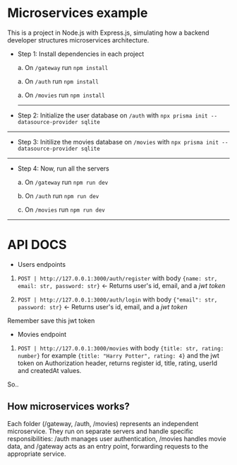 # Microservices example

This is a project in Node.js with Express.js, simulating how a backend developer structures microservices architecture.

- Step 1: Install dependencies in each project

  a. On `/gateway` run `npm install`

  a. On `/auth` run `npm install`

  a. On `/movies` run `npm install`

  ***

- Step 2: Initialize the user database on `/auth` with `npx prisma init --datasource-provider sqlite`

---

- Step 3: Initilize the movies database on `/movies` with `npx prisma init --datasource-provider sqlite`

---

- Step 4: Now, run all the servers

  a. On `/gateway` run `npm run dev`

  b. On `/auth` run `npm run dev`

  c. On `/movies` run `npm run dev`

---

# API DOCS

- Users endpoints

1. `POST | http://127.0.0.1:3000/auth/register` with body `{name: str, email: str, password: str}` <- Returns user's id, email, and a _jwt token_

2. `POST | http://127.0.0.1:3000/auth/login` with body `{"email": str, password: str}` <- Returns user's id, email, and a _jwt token_

Remember save this jwt token

- Movies endpoint

1. `POST | http://127.0.0.1:3000/movies` with body `{title: str, rating: number}` for example `{title: "Harry Potter", rating: 4}` and the jwt token on Authorization header, returns register id, title, rating, userId and createdAt values.

So..

## How microservices works?

Each folder (/gateway, /auth, /movies) represents an independent microservice. They run on separate servers and handle specific responsibilities: /auth manages user authentication, /movies handles movie data, and /gateway acts as an entry point, forwarding requests to the appropriate service.

